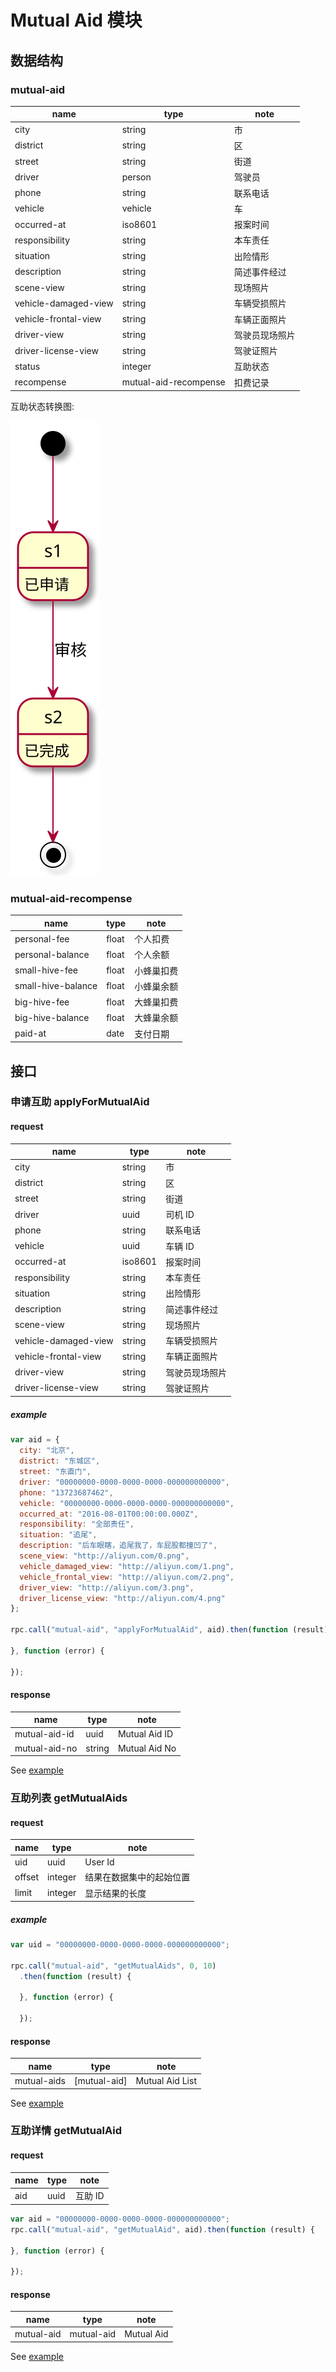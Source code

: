 # Mutual Aid 模块

## 数据结构

### mutual-aid

|name|type|note|
|----|----|----|
|city|string|市|
|district|string|区|
|street|string|街道|
|driver|person|驾驶员|
|phone|string|联系电话|
|vehicle|vehicle|车|
|occurred-at|iso8601|报案时间|
|responsibility|string|本车责任|
|situation|string|出险情形|
|description|string|简述事件经过|
|scene-view|string|现场照片|
|vehicle-damaged-view|string|车辆受损照片|
|vehicle-frontal-view|string|车辆正面照片|
|driver-view|string|驾驶员现场照片|
|driver-license-view|string|驾驶证照片|
|status|integer|互助状态|
|recompense|mutual-aid-recompense|扣费记录|

互助状态转换图:

![互助状态转换图](../img/mutual-aid-status.svg)

### mutual-aid-recompense

|name|type|note|
|----|----|----|
|personal-fee|float|个人扣费|
|personal-balance|float|个人余额|
|small-hive-fee|float|小蜂巢扣费|
|small-hive-balance|float|小蜂巢余额|
|big-hive-fee|float|大蜂巢扣费|
|big-hive-balance|float|大蜂巢余额|
|paid-at|date|支付日期|

## 接口

### 申请互助 applyForMutualAid

#### request

|name|type|note|
|----|----|----|
|city|string|市|
|district|string|区|
|street|string|街道|
|driver|uuid|司机 ID|
|phone|string|联系电话|
|vehicle|uuid|车辆 ID|
|occurred-at|iso8601|报案时间|
|responsibility|string|本车责任|
|situation|string|出险情形|
|description|string|简述事件经过|
|scene-view|string|现场照片|
|vehicle-damaged-view|string|车辆受损照片|
|vehicle-frontal-view|string|车辆正面照片|
|driver-view|string|驾驶员现场照片|
|driver-license-view|string|驾驶证照片|

##### example

```javascript
var aid = {
  city: "北京",
  district: "东城区",
  street: "东直门",
  driver: "00000000-0000-0000-0000-000000000000",
  phone: "13723687462",
  vehicle: "00000000-0000-0000-0000-000000000000",
  occurred_at: "2016-08-01T00:00:00.000Z",
  responsibility: "全部责任",
  situation: "追尾",
  description: "后车眼瞎，追尾我了，车屁股都撞凹了",
  scene_view: "http://aliyun.com/0.png",
  vehicle_damaged_view: "http://aliyun.com/1.png",
  vehicle_frontal_view: "http://aliyun.com/2.png",
  driver_view: "http://aliyun.com/3.png",
  driver_license_view: "http://aliyun.com/4.png"
};

rpc.call("mutual-aid", "applyForMutualAid", aid).then(function (result) {

}, function (error) {

});
```

#### response

|name|type|note|
|----|----|----|
|mutual-aid-id|uuid|Mutual Aid ID|
|mutual-aid-no|string|Mutual Aid No|

See [example](../data/mutual-aid/applyForMutualAid.json)

### 互助列表 getMutualAids

#### request

|name|type|note|
|----|----|----|
|uid|uuid|User Id|
|offset|integer|结果在数据集中的起始位置|
|limit|integer|显示结果的长度|

##### example

```javascript
var uid = "00000000-0000-0000-0000-000000000000";

rpc.call("mutual-aid", "getMutualAids", 0, 10)
  .then(function (result) {

  }, function (error) {

  });
```

#### response

|name|type|note|
|----|----|----|
|mutual-aids|[mutual-aid]|Mutual Aid List|

See [example](../data/mutual-aid/getMutualAids.json)

### 互助详情 getMutualAid

#### request

|name|type|note|
|----|----|----|
|aid|uuid|互助 ID|

```javascript
var aid = "00000000-0000-0000-0000-000000000000";
rpc.call("mutual-aid", "getMutualAid", aid).then(function (result) {

}, function (error) {

});
```

#### response

|name|type|note|
|----|----|----|
|mutual-aid|mutual-aid|Mutual Aid|

See [example](../data/mutual-aid/getMutualAid.json)
